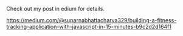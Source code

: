 Check out my post in edium for details.

https://medium.com/@suparnabhattacharya329/building-a-fitness-tracking-application-with-javascript-in-15-minutes-b9c2d2d164f1


